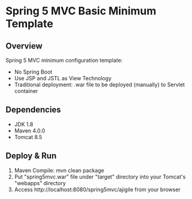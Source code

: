 Spring 5 MVC Basic Minimum Template
===================================



Overview
--------
Spring 5 MVC minimum configuration template:
- No Spring Boot
- Use JSP and JSTL as View Technology
- Traditional deployment: .war file to be deployed (manually) to Servlet container



Dependencies
------------
- JDK 1.8  
- Maven 4.0.0
- Tomcat 8.5


Deploy & Run
-------------
1. Maven Compile: mvn clean package  
2. Put "spring5mvc.war" file under "target" directory into your Tomcat's "webapps" directory  
3. Access http://localhost:8080/spring5mvc/ajigile from your browser  



